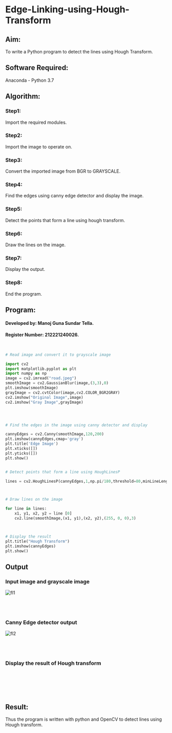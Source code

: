 # Edge-Linking-using-Hough-Transform
## Aim:
To write a Python program to detect the lines using Hough Transform.

## Software Required:
Anaconda - Python 3.7

## Algorithm:
### Step1:
Import the required modules.
<br>

### Step2:
Import the image to operate on.
<br>

### Step3:
Convert the imported image from BGR to GRAYSCALE.
<br>

### Step4:
Find the edges using canny edge detector and display the image.
<br>

### Step5:
Detect the points that form a line using hough transform.
<br>

### Step6:
Draw the lines on the image.
<br>

### Step7:
Display the output.
<br>

### Step8:
End the program.
<br>

## Program:
#### Developed by: Manoj Guna Sundar Tella.
#### Register Number: 212221240026.
```Python


# Read image and convert it to grayscale image

import cv2
import matplotlib.pyplot as plt
import numpy as np
image = cv2.imread("road.jpeg")
smoothImage = cv2.GaussianBlur(image,(3,3),0)
plt.imshow(smoothImage)
grayImage = cv2.cvtColor(image,cv2.COLOR_BGR2GRAY)
cv2.imshow("Original Image",image)
cv2.imshow("Gray Image",grayImage)




# Find the edges in the image using canny detector and display

cannyEdges = cv2.Canny(smoothImage,120,200)
plt.imshow(cannyEdges,cmap='gray')
plt.title('Edge Image')
plt.xticks([])
plt.yticks([])
plt.show()


# Detect points that form a line using HoughLinesP

lines = cv2.HoughLinesP(cannyEdges,1,np.pi/180,threshold=80,minLineLength = 50,maxLineGap = 250)



# Draw lines on the image

for line in lines:
    x1, y1, x2, y2 = line [0]
    cv2.line(smoothImage,(x1, y1),(x2, y2),(255, 0, 0),3)



# Display the result
plt.title("Hough Transform")
plt.imshow(cannyEdges)
plt.show()


```
## Output

### Input image and grayscale image
![fl1](https://user-images.githubusercontent.com/94883876/169643302-9b5358da-a4da-4691-b51d-4aee0178d6a0.png)
<br>
<br>
<br>
<br>

### Canny Edge detector output
![fl2](https://user-images.githubusercontent.com/94883876/169643309-eeec186b-4fec-4743-9173-053f802ea669.png)
<br>
<br>
<br>
<br>


### Display the result of Hough transform

<br>
<br>
<br>
<br>



## Result:
Thus the program is written with python and OpenCV to detect lines using Hough transform. 
